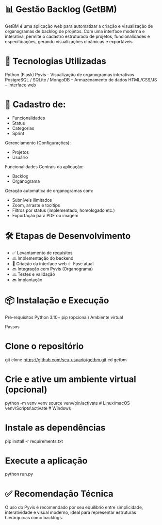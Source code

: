 # 📊 Gestão Backlog (GetBM)

GetBM é uma aplicação web para automatizar a criação e visualização de organogramas de backlog de projetos. Com uma interface moderna e interativa, permite o cadastro estruturado de projetos, funcionalidades e especificações, gerando visualizações dinâmicas e exportáveis.

# 🚀 Tecnologias Utilizadas

Python (Flask)
Pyvis – Visualização de organogramas interativos
PostgreSQL / SQLite / MongoDB – Armazenamento de dados
HTML/CSS/JS – Interface web

# 🔧 Cadastro de:

- Funcionalidades
- Status
- Categorias 
- Sprint

Gerenciamento (Configurações): 
- Projetos
- Usuário

Funcionalidades Centrais da aplicação: 
- Backlog
- Organograma

Geração automática de organogramas com:
- Subníveis ilimitados
- Zoom, arraste e tooltips
- Filtros por status (implementado, homologado etc.)
- Exportação para PDF ou imagem

# 🛠️ Etapas de Desenvolvimento

- ✅ Levantamento de requisitos
- 🔜 Implementação do backend
- 🚧 Criação da interface web <- Fase atual
- 🔜 Integração com Pyvis (Organograma)
- 🔜 Testes e validação
- 🔜 Implantação

# 📦 Instalação e Execução

Pré-requisitos
Python 3.10+
pip
(opcional) Ambiente virtual

Passos
# Clone o repositório
git clone https://github.com/seu-usuario/getbm.git
cd getbm

# Crie e ative um ambiente virtual (opcional)

python -m venv venv
source venv/bin/activate  # Linux/macOS
venv\Scripts\activate     # Windows

# Instale as dependências
pip install -r requirements.txt

# Execute a aplicação
python run.py


# ✅ Recomendação Técnica

O uso do Pyvis é recomendado por seu equilíbrio entre simplicidade, interatividade e visual moderno, ideal para representar estruturas hierárquicas como backlogs.
